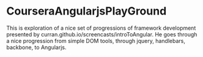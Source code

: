 # CourseraAngularjsPlayGround
This is exploration of a nice set of progressions of framework development
presented by curran.github.io/screencasts/introToAngular. He goes through
a nice progression from simple DOM tools, through jquery, handlebars,
backbone, to Angularjs.
